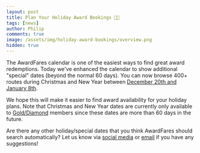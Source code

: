 ```yaml
---
layout: post
title: Plan Your Holiday Award Bookings 🎄🎊
tags: [news]
author: Philip
comments: true
image: /assets/img/holiday-award-bookings/overview.png
hidden: true
---
```


The AwardFares calendar is one of the easiest ways to find great award redemptions. Today we've enhanced the calendar to show additional "special" dates (beyond the normal 60 days). You can now browse 400+ routes during Christmas and New Year between [December 20th and January 8th](https://awardfares.com/search?..2019-12-20:2020-01-08).

We hope this will make it easier to find award availability for your holiday plans. Note that Christmas and New Year dates are currently only available to [Gold/Diamond](https://awardfares.com/pricing) members since these dates are more than 60 days in the future.

Are there any other holiday/special dates that you think AwardFares should search automatically? Let us know via [social media](#sm) or [email](https://awardfares.com/help) if you have any suggestions!
